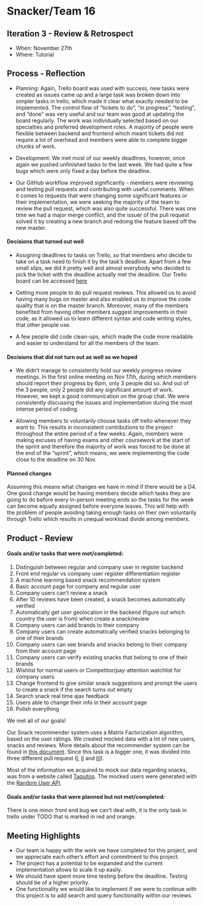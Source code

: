 # Snacker/Team 16

## Iteration 3 - Review & Retrospect

 * When: November 27th
 * Where: Tutorial

## Process - Reflection

 * Planning: Again, Trello board was used with success, new tasks were created as issues came up and a large task was broken down into simpler tasks in trello, which made it clear what exactly needed to be implemented. The control flow of “tickets to do”, “in progress”, “testing”, and “done” was very useful and our team was good at updating the board regularly. The work was individually selected based on our specialties and preferred development roles. A majority of people were flexible between backend and frontend which meant tickets did not require a lot of overhead and members were able to complete bigger chunks of work. 

 * Development: We met most of our weekly deadlines, however, once again we pushed unfinished tasks to the last week. We had quite a few bugs which were only fixed a day before the deadline.

* Our GitHub workflow improved significantly - members were reviewing and testing pull requests and contributing with useful comments. When it comes to requests that were changing some significant features or their implementation, we were seeking the majority of the team to review the pull request, which was also quite successful. There was one time we had a major merge conflict, and the issuer of the pull request solved it by creating a new branch and redoing the feature based off the new master.


#### Decisions that turned out well

* Assigning deadlines to tasks on Trello, so that members who decide to take on a task need to finish it by the task’s deadline. Apart from a few small slips, we did it pretty well and almost everybody who decided to pick the ticket with the deadline actually met the deadline. Our Trello board can be accessed [here](https://trello.com/b/78v6AhWR/csc301-project)

* Getting more people to do pull request reviews. This allowed us to avoid having many bugs on master and also enabled us to improve the code quality that is on the master branch. Moreover, many of the members benefited from having other members suggest improvements in their code, as it allowed us to learn different syntax and code writing styles, that other people use.

* A few people did code clean-ups, which made the code more readable and easier to understand for all the members of the team.


#### Decisions that did not turn out as well as we hoped

 * We didn’t manage to consistently hold our weekly progress review meetings. In the first online meeting on Nov 17th, during which members should report their progress by 6pm, only 3 people did so. And out of the 3 people, only 2 people did any significant amount of work. However, we kept a good communication on the group chat. We were consistently discussing the issues and implementation during the most intense period of coding.

 * Allowing members to voluntarily choose tasks off trello whenever they want to. This results in inconsistent contributions to the project throughout the entire period of a few weeks. Again, members were making excuses of having exams and other coursework at the start of the sprint and therefore the majority of work was forced to be done at the end of the “sprint”, which means, we were implementing the code close to the deadline on 30 Nov. 


#### Planned changes

Assuming this means what changes we have in mind if there would be a D4. One good change would be having members decide which tasks they are going to do before every in-person meeting ends so the tasks for the week can become equally assigned before everyone leaves. This will help with the problem of people avoiding taking enough tasks on their own voluntarily through Trello which results in unequal workload divide among members.


## Product - Review

#### Goals and/or tasks that were met/completed:

1. Distinguish between regular and company user in register backend
2. Front end regular vs company user register differentiation register
3. A machine learning based snack recommendation system
4. Basic account page for company and regular user
5. Company users can’t review a snack
6. After 10 reviews have been created, a snack becomes automatically verified
7. Automatically get user geolocation in the backend (figure out which country the user is from) when create a snack/review
8. Company users can add brands to their company
9. Company users can create automatically verified snacks belonging to one of their brands
10. Company users can see brands and snacks belong to their company from their account page
11. Company users can verify existing snacks that belong to one of their brands
12. Wishlist for normal users or Competitor/pay-attention watchlist for company users
13. Change frontend to give similar snack suggestions and prompt the users to create a snack if the search turns out empty
14. Search snack real time ajax feedback
15. Users able to change their info in their account page
16. Polish everything

We met all of our goals! 

Our Snack recommender system uses a Matrix Factorization algorithm, based on the user ratings. We created mocked data with a lot of new users, snacks and reviews. More details about the recommender system can be found in  [this document](https://github.com/csc301-fall-2018/project-team-16/blob/master/deliverables/doc/recommender.md). Since this task is a bigger one, it was divided into three different pull request ([I](https://github.com/csc301-fall-2018/project-team-16/pull/39), [II](https://github.com/csc301-fall-2018/project-team-16/pull/53) and [III](https://github.com/csc301-fall-2018/project-team-16/pull/55)).

Most of the information we acquired to mock our data regarding snacks, was from a website called [Taquitos](https://www.taquitos.net/). The mocked users were generated with the [Random User API](https://randomuser.me).


#### Goals and/or tasks that were planned but not met/completed:

There is one minor front end bug we can't deal with, it is the only task in trello under TODO that is marked in red and orange.

## Meeting Highlights

 * Our team is happy with the work we have completed for this project, and we appreciate each other’s effort and commitment to this project.
 * The project has a potential to be expanded and the current implementation allows to scale it up easily.
 * We should have spent more time testing before the deadline. Testing should be of a higher priority.
 * One functionality we would like to implement if we were to continue with this project is to add search and query functionality within our reviews. 

